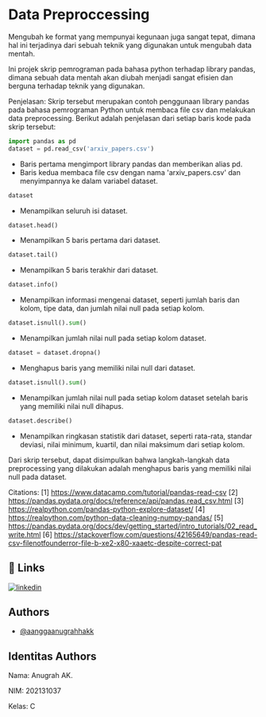 
# Data Preproccessing

Mengubah ke format yang mempunyai kegunaan juga sangat tepat, dimana hal ini terjadinya dari sebuah teknik yang digunakan untuk mengubah data mentah.

Ini projek skrip pemrograman pada bahasa python terhadap library pandas, dimana sebuah data mentah akan diubah menjadi sangat efisien dan berguna terhadap teknik yang digunakan.

Penjelasan:
Skrip tersebut merupakan contoh penggunaan library pandas pada bahasa pemrograman Python untuk membaca file csv dan melakukan data preprocessing. Berikut adalah penjelasan dari setiap baris kode pada skrip tersebut:

```python
import pandas as pd
dataset = pd.read_csv('arxiv_papers.csv')
```
- Baris pertama mengimport library pandas dan memberikan alias pd.
- Baris kedua membaca file csv dengan nama 'arxiv_papers.csv' dan menyimpannya ke dalam variabel dataset.

```python
dataset
```
- Menampilkan seluruh isi dataset.

```python
dataset.head()
```
- Menampilkan 5 baris pertama dari dataset.

```python
dataset.tail()
```
- Menampilkan 5 baris terakhir dari dataset.

```python
dataset.info()
```
- Menampilkan informasi mengenai dataset, seperti jumlah baris dan kolom, tipe data, dan jumlah nilai null pada setiap kolom.

```python
dataset.isnull().sum()
```
- Menampilkan jumlah nilai null pada setiap kolom dataset.

```python
dataset = dataset.dropna()
```
- Menghapus baris yang memiliki nilai null dari dataset.

```python
dataset.isnull().sum()
```
- Menampilkan jumlah nilai null pada setiap kolom dataset setelah baris yang memiliki nilai null dihapus.

```python
dataset.describe()
```
- Menampilkan ringkasan statistik dari dataset, seperti rata-rata, standar deviasi, nilai minimum, kuartil, dan nilai maksimum dari setiap kolom.

Dari skrip tersebut, dapat disimpulkan bahwa langkah-langkah data preprocessing yang dilakukan adalah menghapus baris yang memiliki nilai null pada dataset.

Citations:
[1] https://www.datacamp.com/tutorial/pandas-read-csv
[2] https://pandas.pydata.org/docs/reference/api/pandas.read_csv.html
[3] https://realpython.com/pandas-python-explore-dataset/
[4] https://realpython.com/python-data-cleaning-numpy-pandas/
[5] https://pandas.pydata.org/docs/dev/getting_started/intro_tutorials/02_read_write.html
[6] https://stackoverflow.com/questions/42165649/pandas-read-csv-filenotfounderror-file-b-xe2-x80-xaaetc-despite-correct-pat


## 🔗 Links
[![linkedin](https://img.shields.io/badge/linkedin-0A66C2?style=for-the-badge&logo=linkedin&logoColor=white)](https://www.linkedin.com/in/anugrahak)


## Authors

- [@aanggaanugrahhakk](https://github.com/aanggaanugrahhakk)


## Identitas Authors

Nama: Anugrah AK.

NIM: 202131037

Kelas: C
